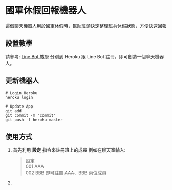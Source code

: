 # 國軍休假回報機器人
這個聊天機器人用於國軍休假時，幫助班頭快速整理班兵休假狀態，方便快速回報

## 設置教學
請參考: [Line Bot 教學](https://github.com/yaoandy107/line-bot-tutorial?tab=readme-ov-file)
分別到 Heroku 跟 Line Bot 註冊，即可創造一個聊天機器人。

## 更新機器人
```
# Login Heroku
heroku login

# Update App
git add .
git commit -m "commit"
git push -f heroku master
```

## 使用方式
1. 首先利用 **設定** 指令來註冊班上的成員
   例如在聊天室輸入:
   >設定  
   >001 AAA  
   >002 BBB
   即可註冊 AAA、BBB 兩位成員
   
2. 
